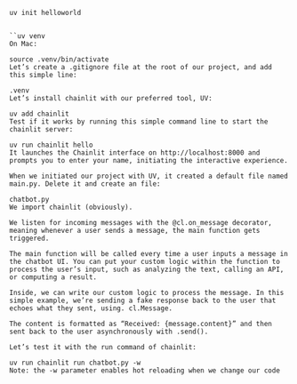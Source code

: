 ```uv init helloworld```

```cd helloworld

``uv venv
On Mac:

source .venv/bin/activate
Let’s create a .gitignore file at the root of our project, and add this simple line:

.venv
Let’s install chainlit with our preferred tool, UV:

uv add chainlit
Test if it works by running this simple command line to start the chainlit server:

uv run chainlit hello
It launches the Chainlit interface on http://localhost:8000 and prompts you to enter your name, initiating the interactive experience.

When we initiated our project with UV, it created a default file named main.py. Delete it and create an file:

chatbot.py
We import chainlit (obviously).

We listen for incoming messages with the @cl.on_message decorator, meaning whenever a user sends a message, the main function gets triggered.

The main function will be called every time a user inputs a message in the chatbot UI. You can put your custom logic within the function to process the user’s input, such as analyzing the text, calling an API, or computing a result.

Inside, we can write our custom logic to process the message. In this simple example, we’re sending a fake response back to the user that echoes what they sent, using. cl.Message.

The content is formatted as “Received: {message.content}” and then sent back to the user asynchronously with .send().

Let’s test it with the run command of chainlit:

uv run chainlit run chatbot.py -w
Note: the -w parameter enables hot reloading when we change our code